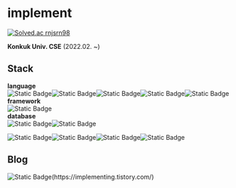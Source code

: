 <h1>implement</h1>

[![Solved.ac rnjsrn98](http://mazassumnida.wtf/api/generate_badge?boj=rnjsrn98)](https://solved.ac/rnjsrn98)

<p><b>Konkuk Univ. CSE</b> (2022.02. ~)</p>
<h2>Stack</h2>
<b>language</b>
<div style="display:flex">
  <img alt="Static Badge" src="https://img.shields.io/badge/python-3776AB?logo=python&logoColor=f5f5f5">
  <img alt="Static Badge" src="https://img.shields.io/badge/java-F80000?logo=oracle&logoColor=f5f5f5">
  <img alt="Static Badge" src="https://img.shields.io/badge/C-A8B9CC?logo=c&logoColor=f5f5f5">
  <img alt="Static Badge" src="https://img.shields.io/badge/JS-F7DF1E?logo=javascript&logoColor=f5f5f5">
  <img alt="Static Badge" src="https://img.shields.io/badge/Kotlin-7F52FF?logo=kotlin&logoColor=f5f5f5">
</div>
<b>framework</b>
<div style="display:flex">
    <img alt="Static Badge" src="https://img.shields.io/badge/FLASK-000000?logo=flask&logoColor=f5f5f5">
</div>
<b>database</b>
<div style="display:flex">
    <img alt="Static Badge" src="https://img.shields.io/badge/mysql-4479A1?logo=mysql&logoColor=f5f5f5">
    <img alt="Static Badge" src="https://img.shields.io/badge/firebase-FFCA28?logo=firebase&logoColor=f5f5f5">
</div>

<p> </p>
<div style="display:flex">
    <img alt="Static Badge" src="https://img.shields.io/badge/aws-RDS-527FFF?logo=amazonrds&logoColor=f5f5f5">
    <img alt="Static Badge" src="https://img.shields.io/badge/aws-EC2-FF9900?logo=amazonec2&logoColor=f5f5f5">
    <img alt="Static Badge" src="https://img.shields.io/badge/aws-beanstalk-FF9900?logo=amazonaws&logoColor=f5f5f5">
    <img alt="Static Badge" src="https://img.shields.io/badge/android-34A853?logo=android&logoColor=f5f5f5">
</div>

<h2>Blog</h2>
  <img alt="Static Badge" src="https://img.shields.io/badge/tistory-000000?logo=tistory&logoColor=f5f5f5">(https://implementing.tistory.com/)
